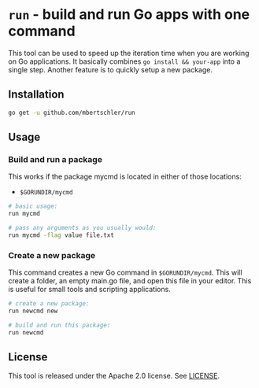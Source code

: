 `run` - build and run Go apps with one command
==============================================

This tool can be used to speed up the iteration time when you are working
on Go applications. It basically combines `go install && your-app`
into a single step. Another feature is to quickly setup a new package.

Installation
------------

```bash
go get -u github.com/mbertschler/run
```

Usage
-----

### Build and run a package

This works if the package mycmd is located in either of those locations:
- `$GORUNDIR/mycmd`

```bash
# basic usage:
run mycmd

# pass any arguments as you usually would:
run mycmd -flag value file.txt

```

### Create a new package

This command creates a new Go command in `$GORUNDIR/mycmd`.
This will create a folder, an empty main.go file, and open this file 
in your editor. This is useful for small tools and scripting applications.

```bash
# create a new package:
run newcmd new

# build and run this package:
run newcmd
```

License
-------

This tool is released under the Apache 2.0 license. See
[LICENSE](https://github.com/mbertschler/run/blob/master/LICENSE).
